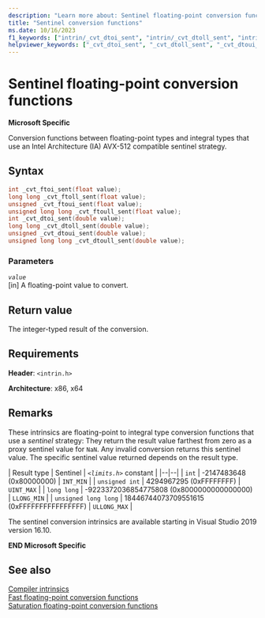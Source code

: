 ```yaml
---
description: "Learn more about: Sentinel floating-point conversion functions"
title: "Sentinel conversion functions"
ms.date: 10/16/2023
f1_keywords: ["intrin/_cvt_dtoi_sent", "intrin/_cvt_dtoll_sent", "intrin/_cvt_dtoui_sent", "intrin/_cvt_dtoull_sent", "intrin/_cvt_ftoi_sent", "intrin/_cvt_ftoll_sent", "intrin/_cvt_ftoui_sent", "intrin/_cvt_ftoull_sent"]
helpviewer_keywords: ["_cvt_dtoi_sent", "_cvt_dtoll_sent", "_cvt_dtoui_sent", "_cvt_dtoull_sent", "_cvt_ftoi_sent", "_cvt_ftoll_sent", "_cvt_ftoui_sent", "_cvt_ftoull_sent"]
---
```

# Sentinel floating-point conversion functions

**Microsoft Specific**

Conversion functions between floating-point types and integral types that use an Intel Architecture (IA) AVX-512 compatible sentinel strategy.

## Syntax

```C
int _cvt_ftoi_sent(float value);
long long _cvt_ftoll_sent(float value);
unsigned _cvt_ftoui_sent(float value);
unsigned long long _cvt_ftoull_sent(float value);
int _cvt_dtoi_sent(double value);
long long _cvt_dtoll_sent(double value);
unsigned _cvt_dtoui_sent(double value);
unsigned long long _cvt_dtoull_sent(double value);
```

### Parameters

*`value`*\
[in] A floating-point value to convert.

## Return value

The integer-typed result of the conversion.

## Requirements

**Header**: `<intrin.h>`

**Architecture**: x86, x64

## Remarks

These intrinsics are floating-point to integral type conversion functions that use a *sentinel* strategy: They return the result value farthest from zero as a proxy sentinel value for `NaN`. Any invalid conversion returns this sentinel value. The specific sentinel value returned depends on the result type.

| Result type | Sentinel | *`<limits.h>`* constant |
|--|--|
| `int` | -2147483648 (0x80000000) | `INT_MIN` |
| `unsigned int` | 4294967295 (0xFFFFFFFF) | `UINT_MAX` |
| `long long` | -9223372036854775808 (0x8000000000000000) | `LLONG_MIN` |
| `unsigned long long` | 18446744073709551615 (0xFFFFFFFFFFFFFFFF) | `ULLONG_MAX` |

The sentinel conversion intrinsics are available starting in Visual Studio 2019 version 16.10.

**END Microsoft Specific**

## See also

[Compiler intrinsics](../intrinsics/compiler-intrinsics.md)\
[Fast floating-point conversion functions](fast-conversion-functions.md)\
[Saturation floating-point conversion functions](saturation-conversion-functions.md)

